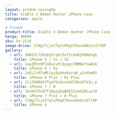 ```yaml
---
layout: produk-casinghp
title: Diablo 3 Demon Hunter iPhone Case
categories: apple

# Produk
product-title: Diablo 3 Demon Hunter iPhone Case
harga: 90000
sku: hn-2216
image-drive: 1lWgJ7ijaY7qlnPDqXf0ava9AZxtdlTOP
gallery:
  - url: 1M4S7L7ZbzEqTrqVC5nT2txH0jODNohgh
    title: iPhone 5 / 5s / SE
  - url: 1xwZRtn9PI40ajuFC9yapj7NMBeTnwWub
    title: iPhone 6 / 6s
  - url: 1nELlcRTaM5JajRykHz0aruW_y2cKhmRV
    title: iPhone 6 Plus / 6s Plus
  - url: 1tJJb9RUkFTypYVLQvnVAZJHbz8fk3v_p
    title: iPhone 7 / 8
  - url: 1EcK6TFnQ7fJDqjghqBGESIob6ZNiuoJO
    title: iPhone 7 Plus / 8 Plus
  - url: 1lWgJ7ijaY7qlnPDqXf0ava9AZxtdlTOP
    title: iPhone X
---
```

